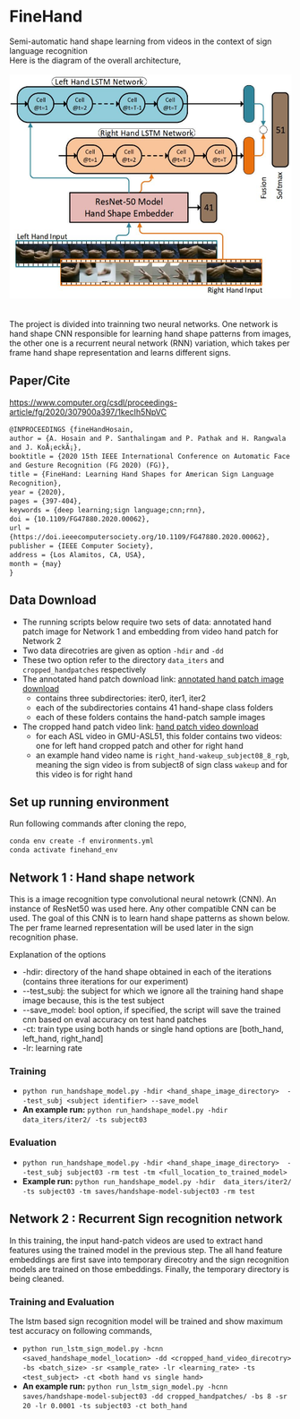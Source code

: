 # FineHand
Semi-automatic hand shape learning from videos in the context of sign language recognition <br>
Here is the diagram of the overall architecture, <br><br>
<img src="repo_imgs/arch.JPG" width="600" height="400" />
<br><br><br>
The project is divided into trainning two neural networks. One network is hand shape CNN responsible for learning hand shape patterns from images, the other one is a recurrent neural network (RNN) variation, which takes per frame hand shape representation and learns different signs.
## Paper/Cite
https://www.computer.org/csdl/proceedings-article/fg/2020/307900a397/1kecIh5NpVC
```
@INPROCEEDINGS {fineHandHosain,
author = {A. Hosain and P. Santhalingam and P. Pathak and H. Rangwala and J. KoÅ¡eckÃ¡},
booktitle = {2020 15th IEEE International Conference on Automatic Face and Gesture Recognition (FG 2020) (FG)},
title = {FineHand: Learning Hand Shapes for American Sign Language Recognition},
year = {2020},
pages = {397-404},
keywords = {deep learning;sign language;cnn;rnn},
doi = {10.1109/FG47880.2020.00062},
url = {https://doi.ieeecomputersociety.org/10.1109/FG47880.2020.00062},
publisher = {IEEE Computer Society},
address = {Los Alamitos, CA, USA},
month = {may}
}
```
## Data Download
* The running scripts below require two sets of data: annotated hand patch image for Network 1 and embedding from video hand patch for Network 2 <br>
* Two data direcotries are given as option ```-hdir``` and ```-dd``` 
* These two option refer to the directory ```data_iters``` and ```cropped_handpatches``` respectively
* The annotated hand patch download link: [annotated hand patch image download](https://drive.google.com/file/d/1BBwRGU8W17TK_eU_28y51c1Q-O7HqUmU/view?usp=sharing)
  *   contains three subdirectories: iter0, iter1, iter2
  *   each of the subdirectories contains 41 hand-shape class folders
  *   each of these folders contains the hand-patch sample images
* The cropped hand patch video link: [hand patch video download](https://drive.google.com/file/d/12mclaJTzQxkP7ZHfh9t7a3Btkf6YPAnf/view?usp=sharing)
  *   for each ASL video in GMU-ASL51, this folder contains two videos: one for left hand cropped patch and other for right hand
  *   an example hand video name is ```right_hand-wakeup_subject08_8_rgb```, meaning the sign video is from subject8 of sign class ```wakeup``` and for this video is for right hand

## Set up running environment
Run following commands after cloning the repo,
```
conda env create -f environments.yml
conda activate finehand_env
```

## Network 1 : Hand shape network
This is a image recognition type convolutional neural netowrk (CNN). An instance of ResNet50 was used here. Any other compatible CNN can be used. The goal of this CNN is to learn hand shape patterns as shown below. The per frame learned representation will be used later in the sign recognition phase.

Explanation of the options

* -hdir: directory of the hand shape obtained in each of the iterations (contains three iterations for our experiment)
* --test_subj: the subject for which we ignore all the training hand shape image because, this is the test subject
* --save_model: bool option, if specified, the script will save the trained cnn based on eval accuracy on test hand patches
* -ct: train type using both hands or single hand options are [both_hand, left_hand, right_hand]
* -lr: learning rate

### Training 
* ```python run_handshape_model.py -hdir <hand_shape_image_directory>  --test_subj <subject identifier> --save_model```
* **An example run:** ```python run_handshape_model.py -hdir data_iters/iter2/ -ts subject03```
### Evaluation
* ```python run_handshape_model.py -hdir <hand_shape_image_directory>  --test_subj subject03 -rm test -tm <full_location_to_trained_model>```
* **Example run:** ```python run_handshape_model.py -hdir  data_iters/iter2/ -ts subject03 -tm saves/handshape-model-subject03 -rm test```


## Network 2 : Recurrent Sign recognition network

In this training, the input hand-patch videos are used to extract hand features using the trained model in the previous step. The all hand feature embeddings are first save into temporary direcotry and the sign recognition models are trained on those embeddings. Finally, the temporary directory is being cleaned.

### Training and Evaluation
The lstm based sign recognition model will be trained and show maximum test accuracy on following commands,
* ```python run_lstm_sign_model.py -hcnn <saved_handshape_model_location> -dd <cropped_hand_video_direcotry> -bs <batch_size> -sr <sample_rate> -lr <learning_rate> -ts <test_subject> -ct <both hand vs single hand>```
* **An example run:** ```python run_lstm_sign_model.py -hcnn saves/handshape-model-subject03 -dd cropped_handpatches/ -bs 8 -sr 20 -lr 0.0001 -ts subject03 -ct both_hand```


